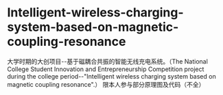 # Intelligent-wireless-charging-system-based-on-magnetic-coupling-resonance
大学时期的大创项目--基于磁耦合共振的智能无线充电系统。（The National College Student Innovation and Entrepreneurship Competition project during the college period--"Intelligent wireless charging system based on magnetic coupling resonance".） 限本人参与部分原理图及代码（不全）
